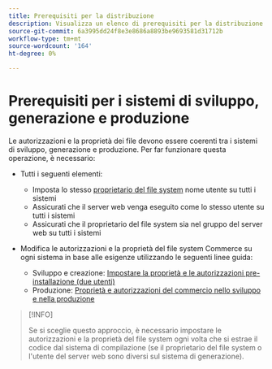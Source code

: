 ```yaml
---
title: Prerequisiti per la distribuzione
description: Visualizza un elenco di prerequisiti per la distribuzione di Commerce in un sistema di sviluppo, build o produzione.
source-git-commit: 6a3995dd24f8e3e8686a8893be9693581d31712b
workflow-type: tm+mt
source-wordcount: '164'
ht-degree: 0%

---
```



# Prerequisiti per i sistemi di sviluppo, generazione e produzione

Le autorizzazioni e la proprietà dei file devono essere coerenti tra i sistemi di sviluppo, generazione e produzione. Per far funzionare questa operazione, è necessario:

- Tutti i seguenti elementi:

   - Imposta lo stesso [proprietario del file system](https://glossary.magento.com/magento-file-system-owner) nome utente su tutti i sistemi
   - Assicurati che il server web venga eseguito come lo stesso utente su tutti i sistemi
   - Assicurati che il proprietario del file system sia nel gruppo del server web su tutti i sistemi

- Modifica le autorizzazioni e la proprietà del file system Commerce su ogni sistema in base alle esigenze utilizzando le seguenti linee guida:

   - Sviluppo e creazione: [Impostare la proprietà e le autorizzazioni pre-installazione (due utenti)](file-system-permissions.md#set-up-two-owners-for-default-or-developer-mode)
   - Produzione: [Proprietà e autorizzazioni del commercio nello sviluppo e nella produzione](file-system-permissions.md)

>[!INFO]
>
>Se si sceglie questo approccio, è necessario impostare le autorizzazioni e la proprietà del file system ogni volta che si estrae il codice dal sistema di compilazione (se il proprietario del file system o l&#39;utente del server web sono diversi sul sistema di generazione).
